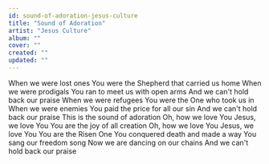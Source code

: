 ```yaml
---
id: sound-of-adoration-jesus-culture
title: "Sound of Adoration"
artist: "Jesus Culture"
album: ""
cover: ""
created: ""
updated: ""
---
```


When we were lost ones
You were the Shepherd that carried us home
When we were prodigals
You ran to meet us with open arms
And we can't hold back our praise
When we were refugees
You were the One who took us in
When we were enemies
You paid the price for all our sin
And we can't hold back our praise
This is the sound of adoration
Oh, how we love You
Jesus, we love You
You are the joy of all creation
Oh, how we love You
Jesus, we love You
You are the Risen One
You conquered death and made a way
You sang our freedom song
Now we are dancing on our chains
And we can't hold back our praise
